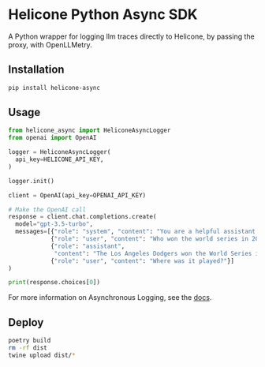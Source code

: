 # Helicone Python Async SDK

A Python wrapper for logging llm traces directly to Helicone, by passing the proxy, with OpenLLMetry.

## Installation

```bash
pip install helicone-async
```

## Usage

```python
from helicone_async import HeliconeAsyncLogger
from openai import OpenAI

logger = HeliconeAsyncLogger(
  api_key=HELICONE_API_KEY,
)

logger.init()

client = OpenAI(api_key=OPENAI_API_KEY)

# Make the OpenAI call
response = client.chat.completions.create(
  model="gpt-3.5-turbo",
  messages=[{"role": "system", "content": "You are a helpful assistant."},
            {"role": "user", "content": "Who won the world series in 2020?"},
            {"role": "assistant",
             "content": "The Los Angeles Dodgers won the World Series in 2020."},
            {"role": "user", "content": "Where was it played?"}]
)

print(response.choices[0])
```

For more information on Asynchronous Logging, see the [docs](https://docs.helicone.ai/getting-started/integration-method/openllmetry).

## Deploy

```bash
poetry build
rm -rf dist
twine upload dist/*
```
